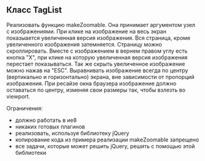 ## Класс TagList ##

Реализовать функцию makeZoomable. Она принимает аргументом узел с изображениями. При клике на изображение на весь экран показыается увеличенная версия изображения. Вся страница, кроме увеличенного изображения затемняется. Страницу можно скроллировать. Вместе с изображением в вернем правом углу есть кнопка "Х", при клике на которую увеличенная версия изображения перестает показываться. Так же скрыть увеличенное изображение можно нажав на "ESC". Выравнивать изображение всегда по центру (вертикально и горизонтально) экрана, вне зависимости от пропорций изображения. При ресайзе окна браузера изображение должно оставаться по центру, изменяя свои размеры так, чтобы взлезть во viewport.

Ограничения:
- должно работать в ие8
- никаких готовых плагинов
- реализовать, используя библиотеку jQuery
- копирование кода из примера реализации makeZoomable запрещено
- все задачи, которые может решить jQuery, решить с помощью этой библиотеки